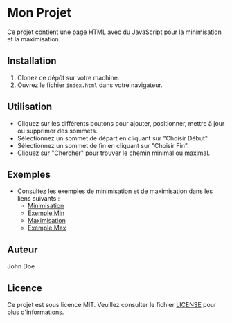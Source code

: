 # Mon Projet

Ce projet contient une page HTML avec du JavaScript pour la minimisation et la maximisation.

## Installation

1. Clonez ce dépôt sur votre machine.
2. Ouvrez le fichier `index.html` dans votre navigateur.

## Utilisation

- Cliquez sur les différents boutons pour ajouter, positionner, mettre à jour ou supprimer des sommets.
- Sélectionnez un sommet de départ en cliquant sur "Choisir Début".
- Sélectionnez un sommet de fin en cliquant sur "Choisir Fin".
- Cliquez sur "Chercher" pour trouver le chemin minimal ou maximal.

## Exemples

- Consultez les exemples de minimisation et de maximisation dans les liens suivants :
  - [Minimisation](MinBellman.html)
  - [Exemple Min](ExempleMin.html)
  - [Maximisation](MaxBellman.html)
  - [Exemple Max](ExempleMax.html)

## Auteur

John Doe

## Licence

Ce projet est sous licence MIT. Veuillez consulter le fichier [LICENSE](LICENSE) pour plus d'informations.
